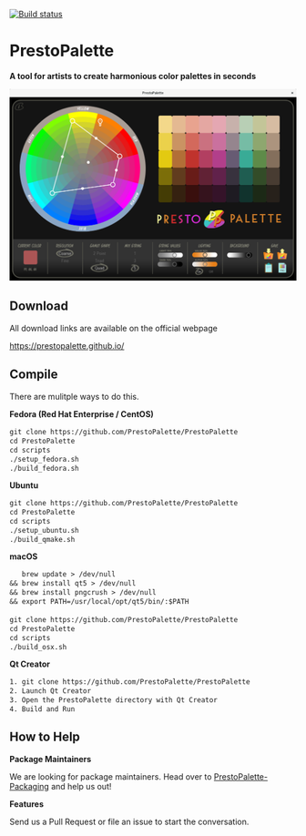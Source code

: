 [![Build status](https://ci.appveyor.com/api/projects/status/2blmcpfiv4w3dtjh/branch/master?svg=true)](https://ci.appveyor.com/project/dagostinelli/prestopalette/branch/master)


# PrestoPalette

**A tool for artists to create harmonious color palettes in seconds**

![](https://raw.githubusercontent.com/PrestoPalette/PrestoPalette-Packaging/master/screenshots/1.png)

Download
--------

All download links are available on the official webpage

https://prestopalette.github.io/

Compile
-------

There are mulitple ways to do this.  

**Fedora (Red Hat Enterprise / CentOS)**

```
git clone https://github.com/PrestoPalette/PrestoPalette
cd PrestoPalette
cd scripts
./setup_fedora.sh
./build_fedora.sh
```

**Ubuntu**

```
git clone https://github.com/PrestoPalette/PrestoPalette
cd PrestoPalette
cd scripts
./setup_ubuntu.sh
./build_qmake.sh
```

**macOS**

```
   brew update > /dev/null
&& brew install qt5 > /dev/null
&& brew install pngcrush > /dev/null
&& export PATH=/usr/local/opt/qt5/bin/:$PATH

git clone https://github.com/PrestoPalette/PrestoPalette
cd PrestoPalette
cd scripts
./build_osx.sh
```

**Qt Creator**

```
1. git clone https://github.com/PrestoPalette/PrestoPalette
2. Launch Qt Creator
3. Open the PrestoPalette directory with Qt Creator
4. Build and Run 
```

How to Help
-----------

**Package Maintainers**

We are looking for package maintainers.  Head over to [PrestoPalette-Packaging](https://github.com/PrestoPalette/PrestoPalette-Packaging) and help us out!

**Features**

Send us a Pull Request or file an issue to start the conversation.
